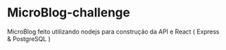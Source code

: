 # MicroBlog-challenge
MicroBlog feito utilizando nodejs para construção da API e React ( Express &amp; PostgreSQL ) 
